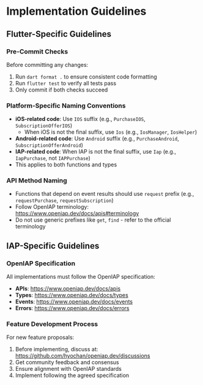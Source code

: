 # Implementation Guidelines

## Flutter-Specific Guidelines

### Pre-Commit Checks

Before committing any changes:

1. Run `dart format .` to ensure consistent code formatting
2. Run `flutter test` to verify all tests pass
3. Only commit if both checks succeed

### Platform-Specific Naming Conventions

- **iOS-related code**: Use `IOS` suffix (e.g., `PurchaseIOS`, `SubscriptionOfferIOS`)
  - When iOS is not the final suffix, use `Ios` (e.g., `IosManager`, `IosHelper`)
- **Android-related code**: Use `Android` suffix (e.g., `PurchaseAndroid`, `SubscriptionOfferAndroid`)
- **IAP-related code**: When IAP is not the final suffix, use `Iap` (e.g., `IapPurchase`, not `IAPPurchase`)
- This applies to both functions and types

### API Method Naming

- Functions that depend on event results should use `request` prefix (e.g., `requestPurchase`, `requestSubscription`)
- Follow OpenIAP terminology: <https://www.openiap.dev/docs/apis#terminology>
- Do not use generic prefixes like `get`, `find` - refer to the official terminology

## IAP-Specific Guidelines

### OpenIAP Specification

All implementations must follow the OpenIAP specification:

- **APIs**: <https://www.openiap.dev/docs/apis>
- **Types**: <https://www.openiap.dev/docs/types>
- **Events**: <https://www.openiap.dev/docs/events>
- **Errors**: <https://www.openiap.dev/docs/errors>

### Feature Development Process

For new feature proposals:

1. Before implementing, discuss at: <https://github.com/hyochan/openiap.dev/discussions>
2. Get community feedback and consensus
3. Ensure alignment with OpenIAP standards
4. Implement following the agreed specification
